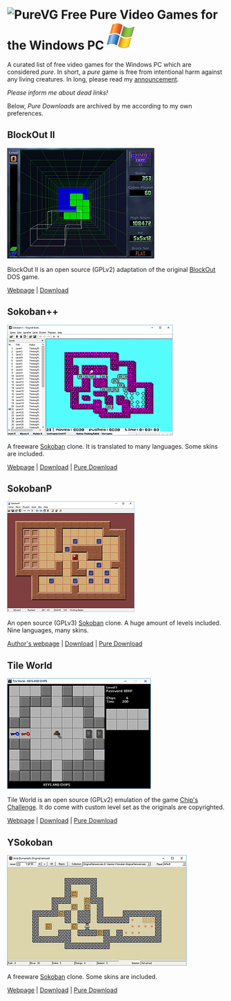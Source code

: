 # ![PureVG](https://avatars2.githubusercontent.com/u/43688709?s=64&v=4) Free Pure Video Games for the Windows PC ![WinIcon](https://github.com/PureVideoGames/free-win/raw/master/images/winicn64px.png)

A curated list of free video games for the Windows PC which are considered _pure_. In short, a _pure_ game is free from intentional harm against any living creatures. In long, please read my [announcement](https://steamcommunity.com/groups/purevideogames#announcements/detail/1698312095248060235).

_Please inform me about dead links!_

Below, _Pure Downloads_ are archived by me according to my own preferences.

## BlockOut II

[![BlockOut II](https://github.com/PureVideoGames/free-win/raw/master/images/BlockOut%20II/scr1_341x256.png)](https://github.com/PureVideoGames/free-win/raw/master/images/BlockOut%20II/scr1_512x384.jpg)

BlockOut II is an open source (GPLv2) adaptation of the original [BlockOut] DOS game.

[Webpage](http://blockout.net/blockout2/) | [Download](https://sourceforge.net/projects/blockout/files/latest/download) 

## Sokoban++

[![Sokoban++](https://github.com/PureVideoGames/free-win/raw/master/images/Sokoban%2B%2B/screenshot001_384x256.png)](https://github.com/PureVideoGames/free-win/raw/master/images/Sokoban%2B%2B/screenshot001_926x617.png)

A freeware [Sokoban] clone. It is translated to many languages. Some skins are included.

[Webpage](http://www.joriswit.nl/sokoban/) | [Download](http://www.joriswit.nl/sokoban/en/download.htm) | [Pure Download](https://doc-08-9g-docs.googleusercontent.com/docs/securesc/r7f10aj8r71p74jtko3m43b2atie80o8/v58jm8q92ql3gna9i08k2204hne7uft9/1550484000000/01317742053574576657/01317742053574576657/1gC5egoi7Fo8CabVyO2tgUycxqV0n5Abn?e=download)

## SokobanP

[![SokobanP](https://github.com/PureVideoGames/free-win/raw/master/images/SokobanP/screenshot001_295x256.png)](https://github.com/PureVideoGames/free-win/raw/master/images/SokobanP/screenshot001_802x697.png)

An open source (GPLv3) [Sokoban] clone. A huge amount of levels included. Nine languages, many skins.

[Author's webpage](http://petr.lastovicka.sweb.cz/indexEN.html) | [Download](https://sourceforge.net/projects/sokobanp/files/SokobanP.zip/download) | [Pure Download](https://doc-0g-9g-docs.googleusercontent.com/docs/securesc/r7f10aj8r71p74jtko3m43b2atie80o8/ig4o53c8ecvccg6b6c1f6d0vvgtuodno/1550484000000/01317742053574576657/01317742053574576657/1whTPBIleQprQQRAhpMe8W1c6WLzDdLVM?e=download)

## Tile World

[![Tile World](https://github.com/PureVideoGames/free-win/raw/master/images/Tile%20World/screenshot001_333x256.png)](https://github.com/PureVideoGames/free-win/raw/master/images/Tile%20World/screenshot001_650x499.png)

Tile World is an open source (GPLv2) emulation of the game [Chip's Challenge]. It do come with custom level set as the originals are copyrighted.

[Webpage](http://www.muppetlabs.com/~breadbox/software/tworld/) | [Download](http://www.muppetlabs.com/~breadbox/pub/software/tworld/tworld-1.3.2-win32-CCLPs.zip) | [Pure Download](https://doc-0o-9g-docs.googleusercontent.com/docs/securesc/r7f10aj8r71p74jtko3m43b2atie80o8/0rbcssb1ud7u65t11ljffnqcrdv1oleu/1550484000000/01317742053574576657/01317742053574576657/1ujV2hlinJohih22ToO4q4YBVEGFKj505?e=download)

## YSokoban

[![YSokoban](https://github.com/PureVideoGames/free-win/raw/master/images/YSokoban/screenshot001_416x256.png)](https://github.com/PureVideoGames/free-win/raw/master/images/YSokoban/screenshot001_888x547.png)

A freeware [Sokoban] clone. Some skins are included.

[Webpage](http://ygp.orgfree.com/sokoban.html) | [Download](http://ygp.orgfree.com/pgms/ysokoban.zip) | [Pure Download](https://doc-0g-9g-docs.googleusercontent.com/docs/securesc/r7f10aj8r71p74jtko3m43b2atie80o8/fdncu5l17bsetljc9p9d83gh3vqc8ltf/1550484000000/01317742053574576657/01317742053574576657/1FVMAN1qjU3VVHAqDgr80mnFNslHrV3lY?e=download&nonce=ipbj9kk3120nq&user=01317742053574576657&hash=3kp8m56t8ejq99uojj9iesq2pjlh5vms)

[BlockOut]: https://en.wikipedia.org/wiki/Blockout
[Chip's Challenge]: https://en.wikipedia.org/wiki/Chip%27s_Challenge
[Sokoban]: https://en.wikipedia.org/wiki/Sokoban
